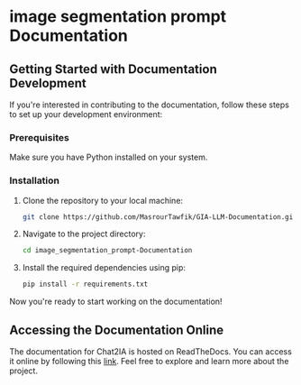# image segmentation prompt Documentation

## Getting Started with Documentation Development

If you're interested in contributing to the documentation, follow these steps to set up your development environment:

### Prerequisites

Make sure you have Python installed on your system.

### Installation

1. Clone the repository to your local machine:

   ```bash
   git clone https://github.com/MasrourTawfik/GIA-LLM-Documentation.git
   ```

2. Navigate to the project directory:

   ```bash
   cd image_segmentation_prompt-Documentation
   ```

3. Install the required dependencies using pip:

   ```bash
   pip install -r requirements.txt
   ```

Now you're ready to start working on the documentation!

## Accessing the Documentation Online

The documentation for Chat2IA is hosted on ReadTheDocs. You can access it online by following this [link](https://gia-llm.readthedocs.io/en/latest/). Feel free to explore and learn more about the project.
